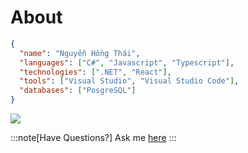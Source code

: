 # About
```json
{
  "name": "Nguyễn Hồng Thái",
  "languages": ["C#", "Javascript", "Typescript"],
  "technologies": [".NET", "React"],
  "tools": ["Visual Studio", "Visual Studio Code"],
  "databases": ["PosgreSQL"]
}
```
<img src="https://skillicons.dev/icons?i=cs,js,ts,dotnet,react,visualstudio,vscode,postgres&perline=8" />

:::note[Have Questions?]
 Ask me [here](https://github.com/slimaeus/slimaeus/issues)
:::